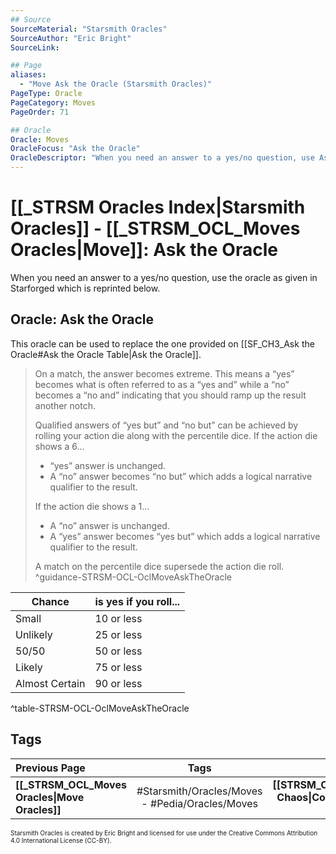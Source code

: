 ```yaml
---
## Source
SourceMaterial: "Starsmith Oracles"
SourceAuthor: "Eric Bright"
SourceLink: 

## Page
aliases:
  - "Move Ask the Oracle (Starsmith Oracles)"
PageType: Oracle
PageCategory: Moves
PageOrder: 71

## Oracle
Oracle: Moves
OracleFocus: "Ask the Oracle"
OracleDescriptor: "When you need an answer to a yes/no question, use Ask the Oracle to get insight."
---
```

# [[_STRSM Oracles Index|Starsmith Oracles]] - [[_STRSM_OCL_Moves Oracles|Move]]: Ask the Oracle
When you need an answer to a yes/no question, use the oracle as given in Starforged which is reprinted below.

## Oracle: Ask the Oracle
This oracle can be used to replace the one provided on [[SF_CH3_Ask the Oracle#Ask the Oracle Table|Ask the Oracle]].

> On a match, the answer becomes extreme. This means a “yes” becomes what is often referred to as a “yes and” while a “no” becomes a “no and” indicating that you should ramp up the result another notch. 
> 
> Qualified answers of “yes but” and “no but” can be achieved by rolling your action die along with the percentile dice.
> If the action die shows a 6…
> - “yes” answer is unchanged.
> - A “no” answer becomes “no but” which adds a logical narrative qualifier to the result.
> 
> If the action die shows a 1…
> - A “no” answer is unchanged.
> - A “yes” answer becomes “yes but” which adds a logical narrative qualifier to the result.
> 
> A match on the percentile dice supersede the action die roll. ^guidance-STRSM-OCL-OclMoveAskTheOracle

| Chance | is yes if you roll...|
| --- | --- |
| Small | 10 or less |
| Unlikely | 25 or less |
| 50/50 | 50 or less |
| Likely | 75 or less |
| Almost Certain | 90 or less |
^table-STRSM-OCL-OclMoveAskTheOracle

## Tags
| Previous Page | Tags | Next Page | 
| :--- | :---: | ---: |
| **[[_STRSM_OCL_Moves Oracles\|Move Oracles]]** | #Starsmith/Oracles/Moves - #Pedia/Oracles/Moves | **[[STRSM_OCL_Confront Chaos\|Confront Chaos Oracle]]** |

<font size=-2>Starsmith Oracles is created by Eric Bright and licensed for use under the Creative Commons Attribution 4.0 International License (CC-BY).</font>